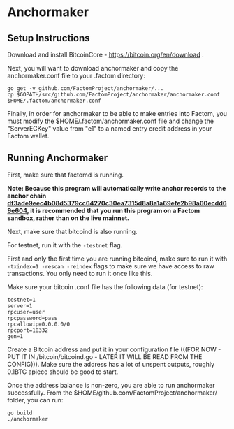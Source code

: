 Anchormaker
=============

Setup Instructions
--------

Download and install BitcoinCore - https://bitcoin.org/en/download .

Next, you will want to download anchormaker and copy the anchormaker.conf file to your .factom directory:

```
go get -v github.com/FactomProject/anchormaker/...
cp $GOPATH/src/github.com/FactomProject/anchormaker/anchormaker.conf $HOME/.factom/anchormaker.conf
```

Finally, in order for anchormaker to be able to make entries into Factom, you must modify the $HOME/.factom/anchormaker.conf file and change the "ServerECKey" value from "e1" to a named entry credit address in your Factom wallet.


Running Anchormaker
--------

First, make sure that factomd is running.


**Note: Because this program will automatically write anchor records to the anchor chain [df3ade9eec4b08d5379cc64270c30ea7315d8a8a1a69efe2b98a60ecdd69e604](http://explorer.factom.org/chain/df3ade9eec4b08d5379cc64270c30ea7315d8a8a1a69efe2b98a60ecdd69e604), it is recommended that you run this program on a Factom sandbox, rather than on the live mainnet.**

Next, make sure that bitcoind is also running. 

For testnet, run it with the `-testnet` flag.

First and only the first time you are running bitcoind, make sure to run it with `-txindex=1 -rescan -reindex` flags to make sure we have access to raw transactions. You only need to run it once like this.

Make sure your bitcoin .conf file has the following data (for testnet):

```
testnet=1
server=1
rpcuser=user
rpcpassword=pass
rpcallowip=0.0.0.0/0
rpcport=18332
gen=1
```

Create a Bitcoin address and put it in your configuration file (((FOR NOW - PUT IT IN /bitcoin/bitcoind.go - LATER IT WILL BE READ FROM THE CONFIG))). Make sure the address has a lot of unspent outputs, roughly 0.1BTC apiece should be good to start.

Once the address balance is non-zero, you are able to run anchormaker successfully. From the $HOME/github.com/FactomProject/anchormaker/ folder, you can run:

```
go build
./anchormaker
```
